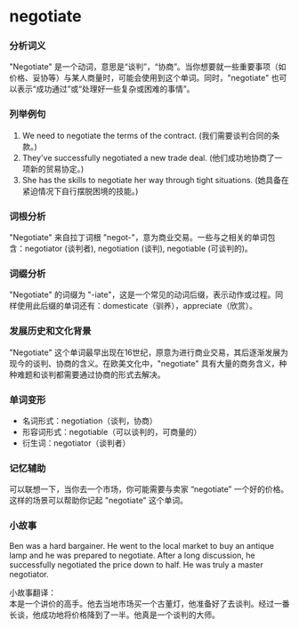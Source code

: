# negotiate

### 分析词义

  

"Negotiate" 是一个动词，意思是“谈判”，“协商”。当你想要就一些重要事项（如价格、妥协等）与某人商量时，可能会使用到这个单词。同时，"negotiate" 也可以表示“成功通过”或“处理好一些复杂或困难的事情”。

  

### 列举例句

  

1.  We need to negotiate the terms of the contract. (我们需要谈判合同的条款。)
2.  They've successfully negotiated a new trade deal. (他们成功地协商了一项新的贸易协定。)
3.  She has the skills to negotiate her way through tight situations. (她具备在紧迫情况下自行摆脱困境的技能。)

  

### 词根分析

  

"Negotiate" 来自拉丁词根 "negot-"，意为商业交易。一些与之相关的单词包含：negotiator (谈判者), negotiation (谈判), negotiable (可谈判的)。

  

### 词缀分析

  

"Negotiate" 的词缀为 "-iate"，这是一个常见的动词后缀，表示动作或过程。同样使用此后缀的单词还有：domesticate（驯养），appreciate（欣赏）。

  

### 发展历史和文化背景

  

"Negotiate" 这个单词最早出现在16世纪，原意为进行商业交易，其后逐渐发展为现今的谈判、协商的含义。在欧美文化中，"negotiate" 具有大量的商务含义，种种难题和谈判都需要通过协商的形式去解决。

  

### 单词变形

  

*   名词形式：negotiation（谈判，协商）
*   形容词形式：negotiable（可以谈判的，可商量的）
*   衍生词：negotiator（谈判者）

  

### 记忆辅助

  

可以联想一下，当你去一个市场，你可能需要与卖家 “negotiate” 一个好的价格。这样的场景可以帮助你记起 "negotiate" 这个单词。

  

### 小故事

  

Ben was a hard bargainer. He went to the local market to buy an antique lamp and he was prepared to negotiate. After a long discussion, he successfully negotiated the price down to half. He was truly a master negotiator.

  

小故事翻译：  
本是一个讲价的高手。他去当地市场买一个古董灯，他准备好了去谈判。经过一番长谈，他成功地将价格降到了一半。他真是一个谈判的大师。
